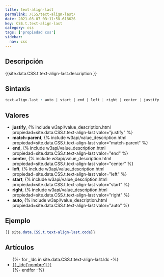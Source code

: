 ```yaml
---
title: text-align-last
permalink: /CSS/text-align-last/
date: 2021-03-07 03:11:58.618626
key: CSS.t.text-align-last
category: css
tags: ['propiedad css']
sidebar: 
  nav: css
---
```


## Descripción
{{site.data.CSS.t.text-align-last.description }}

## Sintaxis
~~~css
text-align-last : auto | start | end | left | right | center | justify | match-parent
~~~

## Valores
* **justify**,  {% include w3api/value_description.html propiedad=site.data.CSS.t.text-align-last valor="justify" %}
* **match-parent**,  {% include w3api/value_description.html propiedad=site.data.CSS.t.text-align-last valor="match-parent" %}
* **end**,  {% include w3api/value_description.html propiedad=site.data.CSS.t.text-align-last valor="end" %}
* **center**,  {% include w3api/value_description.html propiedad=site.data.CSS.t.text-align-last valor="center" %}
* **left**,  {% include w3api/value_description.html propiedad=site.data.CSS.t.text-align-last valor="left" %}
* **start**,  {% include w3api/value_description.html propiedad=site.data.CSS.t.text-align-last valor="start" %}
* **right**,  {% include w3api/value_description.html propiedad=site.data.CSS.t.text-align-last valor="right" %}
* **auto**,  {% include w3api/value_description.html propiedad=site.data.CSS.t.text-align-last valor="auto" %}

## Ejemplo
~~~css
{{ site.data.CSS.t.text-align-last.code}}
~~~

## Artículos
<ul>
{%- for _ldc in site.data.CSS.t.text-align-last.ldc -%}
   <li>
       <a href="{{_ldc['url'] }}">{{ _ldc['nombre'] }}</a>
   </li>
{%- endfor -%}
</ul>
